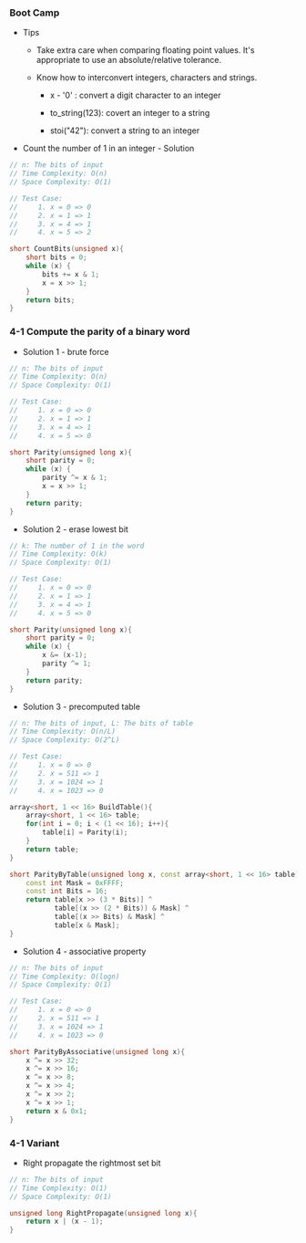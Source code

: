 ### Boot Camp

* Tips

  * Take extra care when comparing floating point values. It's appropriate to use an absolute/relative tolerance.

  * Know how to interconvert integers, characters and strings.

    * x - '0' : convert a digit character to an integer

    * to\_string\(123\): covert an integer to a string

    * stoi\("42"\): convert a string to an integer

* Count the number of 1 in an integer - Solution

```cpp
// n: The bits of input
// Time Complexity: O(n)
// Space Complexity: O(1)

// Test Case:
//     1. x = 0 => 0
//     2. x = 1 => 1
//     3. x = 4 => 1
//     4. x = 5 => 2

short CountBits(unsigned x){
    short bits = 0;
    while (x) {
        bits += x & 1;
        x = x >> 1;
    }
    return bits;
}
```

### 4-1 Compute the parity of a binary word

* Solution 1 - brute force

```cpp
// n: The bits of input
// Time Complexity: O(n)
// Space Complexity: O(1)

// Test Case:
//     1. x = 0 => 0
//     2. x = 1 => 1
//     3. x = 4 => 1
//     4. x = 5 => 0

short Parity(unsigned long x){
    short parity = 0;
    while (x) {
        parity ^= x & 1;
        x = x >> 1;
    }
    return parity;
}
```

* Solution 2 - erase lowest bit

```cpp
// k: The number of 1 in the word
// Time Complexity: O(k)
// Space Complexity: O(1)

// Test Case:
//     1. x = 0 => 0
//     2. x = 1 => 1
//     3. x = 4 => 1
//     4. x = 5 => 0

short Parity(unsigned long x){
    short parity = 0;
    while (x) {
        x &= (x-1);
        parity ^= 1;
    }
    return parity;
}
```

* Solution 3 - precomputed table

```cpp
// n: The bits of input, L: The bits of table
// Time Complexity: O(n/L)
// Space Complexity: O(2^L)

// Test Case:
//     1. x = 0 => 0
//     2. x = 511 => 1
//     3. x = 1024 => 1
//     4. x = 1023 => 0

array<short, 1 << 16> BuildTable(){
    array<short, 1 << 16> table;
    for(int i = 0; i < (1 << 16); i++){
        table[i] = Parity(i);
    }
    return table;
}

short ParityByTable(unsigned long x, const array<short, 1 << 16> table){
    const int Mask = 0xFFFF;
    const int Bits = 16;
    return table[x >> (3 * Bits)] ^
           table[(x >> (2 * Bits)) & Mask] ^
           table[(x >> Bits) & Mask] ^
           table[x & Mask];
}
```

* Solution 4 - associative property

```cpp
// n: The bits of input
// Time Complexity: O(logn)
// Space Complexity: O(1)

// Test Case:
//     1. x = 0 => 0
//     2. x = 511 => 1
//     3. x = 1024 => 1
//     4. x = 1023 => 0

short ParityByAssociative(unsigned long x){
    x ^= x >> 32;
    x ^= x >> 16;
    x ^= x >> 8;
    x ^= x >> 4;
    x ^= x >> 2;
    x ^= x >> 1;
    return x & 0x1;
}
```

### 4-1 Variant

* Right propagate the rightmost set bit

```cpp
// n: The bits of input
// Time Complexity: O(1)
// Space Complexity: O(1)

unsigned long RightPropagate(unsigned long x){
    return x | (x - 1);
}
```



